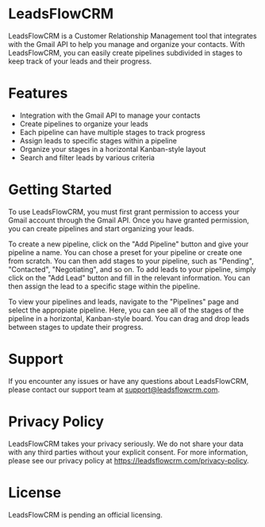 # LeadsFlowCRM

LeadsFlowCRM is a Customer Relationship Management tool that integrates with the Gmail API to help you manage and organize your contacts. With LeadsFlowCRM, you can easily create pipelines subdivided in stages to keep track of your leads and their progress.

# Features

* Integration with the Gmail API to manage your contacts
* Create pipelines to organize your leads
* Each pipeline can have multiple stages to track progress
* Assign leads to specific stages within a pipeline
* Organize your stages in a horizontal Kanban-style layout
* Search and filter leads by various criteria

# Getting Started

To use LeadsFlowCRM, you must first grant permission to access your Gmail account through the Gmail API. Once you have granted permission, you can create pipelines and start organizing your leads.

To create a new pipeline, click on the "Add Pipeline" button and give your pipeline a name. You can chose a preset for your pipeline or create one from scratch. You can then add stages to your pipeline, such as "Pending", "Contacted", "Negotiating", and so on. To add leads to your pipeline, simply click on the "Add Lead" button and fill in the relevant information. You can then assign the lead to a specific stage within the pipeline.

To view your pipelines and leads, navigate to the "Pipelines" page and select the appropiate pipeline. Here, you can see all of the stages of the pipeline in a horizontal, Kanban-style board. You can drag and drop leads between stages to update their progress.

# Support

If you encounter any issues or have any questions about LeadsFlowCRM, please contact our support team at support@leadsflowcrm.com.

# Privacy Policy

LeadsFlowCRM takes your privacy seriously. We do not share your data with any third parties without your explicit consent. For more information, please see our privacy policy at https://leadsflowcrm.com/privacy-policy.

# License

LeadsFlowCRM is pending an official licensing.
